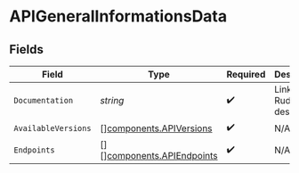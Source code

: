 # APIGeneralInformationsData


## Fields

| Field                                                                  | Type                                                                   | Required                                                               | Description                                                            |
| ---------------------------------------------------------------------- | ---------------------------------------------------------------------- | ---------------------------------------------------------------------- | ---------------------------------------------------------------------- |
| `Documentation`                                                        | *string*                                                               | :heavy_check_mark:                                                     | Link to Rudder API description                                         |
| `AvailableVersions`                                                    | [][components.APIVersions](../../models/components/apiversions.md)     | :heavy_check_mark:                                                     | N/A                                                                    |
| `Endpoints`                                                            | [][][components.APIEndpoints](../../models/components/apiendpoints.md) | :heavy_check_mark:                                                     | N/A                                                                    |